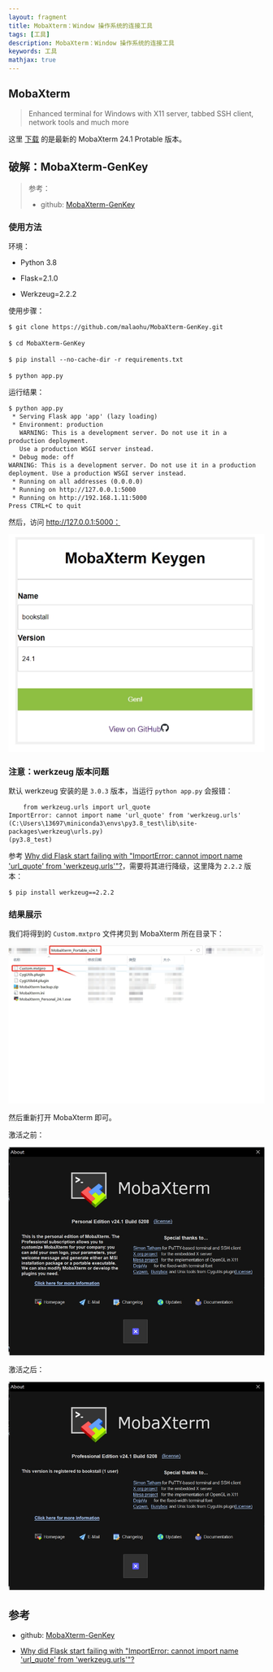 ```yaml
---
layout: fragment
title: MobaXterm：Window 操作系统的连接工具
tags: [工具]
description: MobaXterm：Window 操作系统的连接工具
keywords: 工具
mathjax: true
---
```



## MobaXterm

> Enhanced terminal for Windows with X11 server, tabbed SSH client, network tools and much more

这里 [下载](https://mobaxterm.mobatek.net/download-home-edition.html) 的是最新的 MobaXterm 24.1 Protable 版本。

## 破解：MobaXterm-GenKey

> 参考：
>
> - github: [MobaXterm-GenKey](https://github.com/malaohu/MobaXterm-GenKey)

### 使用方法

环境：

- Python 3.8

- Flask=2.1.0

- Werkzeug=2.2.2

使用步骤：

```shell
$ git clone https://github.com/malaohu/MobaXterm-GenKey.git

$ cd MobaXterm-GenKey

$ pip install --no-cache-dir -r requirements.txt

$ python app.py
```

运行结果：

```shell
$ python app.py
 * Serving Flask app 'app' (lazy loading)
 * Environment: production
   WARNING: This is a development server. Do not use it in a production deployment.
   Use a production WSGI server instead.
 * Debug mode: off
WARNING: This is a development server. Do not use it in a production deployment. Use a production WSGI server instead.
 * Running on all addresses (0.0.0.0)
 * Running on http://127.0.0.1:5000
 * Running on http://192.168.1.11:5000
Press CTRL+C to quit
```

然后，访问 http://127.0.0.1:5000：

![MobaXterm-GenKey 主页](/images/fragments/MobaXterm/MobaXterm_keygen_website.png)


### 注意：werkzeug 版本问题

默认 werkzeug 安装的是 `3.0.3` 版本，当运行 `python app.py` 会报错：

```shell
    from werkzeug.urls import url_quote
ImportError: cannot import name 'url_quote' from 'werkzeug.urls' (C:\Users\13697\miniconda3\envs\py3.8_test\lib\site-packages\werkzeug\urls.py)
(py3.8_test)
```

参考 [Why did Flask start failing with "ImportError: cannot import name 'url_quote' from 'werkzeug.urls'"?](https://stackoverflow.com/questions/77213053/why-did-flask-start-failing-with-importerror-cannot-import-name-url-quote-fr)，需要将其进行降级，这里降为 `2.2.2` 版本：

```shell
$ pip install werkzeug==2.2.2
```

### 结果展示

我们将得到的 `Custom.mxtpro` 文件拷贝到 MobaXterm 所在目录下：

![拷贝激活文件到 MobaXterm 所在目录](/images/fragments/MobaXterm/add_custom_file.png)

然后重新打开 MobaXterm 即可。

激活之前：

![激活之前的 MobaXterm](/images/fragments/MobaXterm/MobaXTrem_before_activated.png)

激活之后：

![激活之后的 MobaXterm](/images/fragments/MobaXterm/MobaXTrem_after_activated.png)

## 参考

- github: [MobaXterm-GenKey](https://github.com/malaohu/MobaXterm-GenKey)

- [Why did Flask start failing with "ImportError: cannot import name 'url_quote' from 'werkzeug.urls'"?](https://stackoverflow.com/questions/77213053/why-did-flask-start-failing-with-importerror-cannot-import-name-url-quote-fr)
